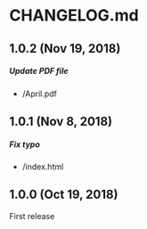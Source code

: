 # CHANGELOG.md

## 1.0.2 (Nov 19, 2018)

##### Update PDF file
* /April.pdf

## 1.0.1 (Nov 8, 2018)

##### Fix typo
* /index.html

## 1.0.0 (Oct 19, 2018)

First release
